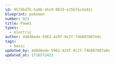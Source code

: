 ```yaml
---
id: 9574bd7b-5a8b-45c9-8619-e25b7ecda92c
blueprint: pokemon
number: 921
title: Pawmi
types:
  - electric
author: 4d8d6ede-5963-429f-9c2f-74b897007e0c
tags:
  - basic
updated_by: 4d8d6ede-5963-429f-9c2f-74b897007e0c
updated_at: 1716572423
---
```

